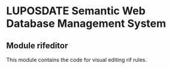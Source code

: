 # LUPOSDATE Semantic Web Database Management System

## Module rifeditor

This module contains the code for visual editing rif rules.
